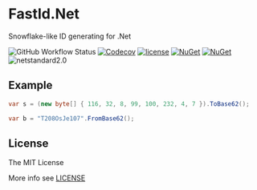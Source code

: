 # FastId.Net

Snowflake-like ID generating for .Net

![GitHub Workflow Status](https://img.shields.io/github/workflow/status/JoyMoe/FastId.Net/build)
[![Codecov](https://img.shields.io/codecov/c/github/JoyMoe/FastId.Net.svg)](https://codecov.io/gh/JoyMoe/FastId.Net)
[![license](https://img.shields.io/github/license/JoyMoe/FastId.Net.svg)](https://github.com/JoyMoe/FastId.Net/blob/master/LICENSE)
[![NuGet](https://img.shields.io/nuget/v/FastId-Net.svg)](https://www.nuget.org/packages/FastId-Net)
[![NuGet](https://img.shields.io/nuget/vpre/FastId-Net.svg)](https://www.nuget.org/packages/FastId-Net/absoluteLatest)
![netstandard2.0](https://img.shields.io/badge/.Net-netstandard2.0-brightgreen.svg)

## Example

```csharp
var s = (new byte[] { 116, 32, 8, 99, 100, 232, 4, 7 }).ToBase62();

var b = "T208OsJe107".FromBase62();
```

## License

The MIT License

More info see [LICENSE](LICENSE)
